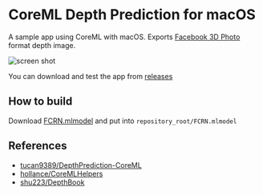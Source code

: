 # CoreML Depth Prediction for macOS

A sample app using CoreML with macOS. Exports [Facebook 3D Photo](https://www.oculus.com/blog/introducing-new-features-for-3d-photos-on-facebook/?locale=en_US) format depth image.

![screen shot](https://repository-images.githubusercontent.com/213956972/aa20a080-eb65-11e9-99ce-3f8ce37d0ed2)

You can download and test the app from [releases](https://github.com/asus4/depth-prediction-macOS/releases/)

## How to build

Download [FCRN.mlmodel](https://developer.apple.com/machine-learning/models/) and put into `repository_root/FCRN.mlmodel`

## References

- [tucan9389/DepthPrediction-CoreML](https://github.com/tucan9389/DepthPrediction-CoreML)
- [hollance/CoreMLHelpers](https://github.com/hollance/CoreMLHelpers)
- [shu223/DepthBook](https://github.com/shu223/DepthBook)
